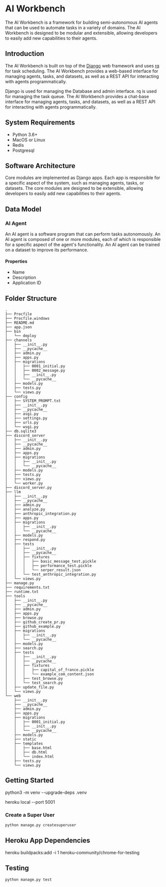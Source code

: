 # AI Workbench

The AI Workbench is a framework for building semi-autonomous AI agents that can be used to automate tasks in a variety of domains. The AI Workbench is designed to be modular and extensible, allowing developers to easily add new capabilities to their agents.

## Introduction

The AI Workbench is built on top of the [Django](https://www.djangoproject.com/) web framework and uses [rq](https://python-rq.org/) for task scheduling. The AI Workbench provides a web-based interface for managing agents, tasks, and datasets, as well as a REST API for interacting with agents programmatically.

Django is used for managing the Database and admin interface. rq is used for managing the task queue. The AI Workbench provides a chat-base interface for managing agents, tasks, and datasets, as well as a REST API for interacting with agents programmatically.

## System Requirements

- Python 3.6+
- MacOS or Linux
- Redis
- Postgresql

## Software Architecture

Core modules are implemented as Django apps. Each app is responsible for a specific aspect of the system, such as managing agents, tasks, or datasets. The core modules are designed to be extensible, allowing developers to easily add new capabilities to their agents.

## Data Model

### AI Agent

An AI agent is a software program that can perform tasks autonomously. An AI agent is composed of one or more modules, each of which is responsible for a specific aspect of the agent's functionality. An AI agent can be trained on a dataset to improve its performance.

#### Properties

- Name
- Description
- Application ID

## Folder Structure

```
.
├── Procfile
├── Procfile.windows
├── README.md
├── app.json
├── bin
│   └── deploy
├── channels
│   ├── __init__.py
│   ├── __pycache__
│   ├── admin.py
│   ├── apps.py
│   ├── migrations
│   │   ├── 0001_initial.py
│   │   ├── 0002_message.py
│   │   ├── __init__.py
│   │   └── __pycache__
│   ├── models.py
│   ├── tests.py
│   └── views.py
├── config
│   ├── SYSTEM_PROMPT.txt
│   ├── __init__.py
│   ├── __pycache__
│   ├── asgi.py
│   ├── settings.py
│   ├── urls.py
│   └── wsgi.py
├── db.sqlite3
├── discord_server
│   ├── __init__.py
│   ├── __pycache__
│   ├── admin.py
│   ├── apps.py
│   ├── migrations
│   │   ├── __init__.py
│   │   └── __pycache__
│   ├── models.py
│   ├── tests.py
│   ├── views.py
│   └── worker.py
├── discord_server.py
├── llm
│   ├── __init__.py
│   ├── __pycache__
│   ├── admin.py
│   ├── analyze.py
│   ├── anthropic_integration.py
│   ├── apps.py
│   ├── migrations
│   │   ├── __init__.py
│   │   └── __pycache__
│   ├── models.py
│   ├── respond.py
│   ├── tests
│   │   ├── __init__.py
│   │   ├── __pycache__
│   │   ├── fixtures
│   │   │   ├── basic_message_test.pickle
│   │   │   ├── performance_test.pickle
│   │   │   └── serper_result.json
│   │   └── test_anthropic_integration.py
│   └── views.py
├── manage.py
├── requirements.txt
├── runtime.txt
├── tools
│   ├── __init__.py
│   ├── __pycache__
│   ├── admin.py
│   ├── apps.py
│   ├── browse.py
│   ├── github_create_pr.py
│   ├── github_example.py
│   ├── migrations
│   │   ├── __init__.py
│   │   └── __pycache__
│   ├── models.py
│   ├── search.py
│   ├── tests
│   │   ├── __init__.py
│   │   ├── __pycache__
│   │   ├── fixtures
│   │   │   ├── capital_of_france.pickle
│   │   │   └── example_com_content.json
│   │   ├── test_browse.py
│   │   └── test_search.py
│   ├── update_file.py
│   └── views.py
└── web
    ├── __init__.py
    ├── __pycache__
    ├── admin.py
    ├── apps.py
    ├── migrations
    │   ├── 0001_initial.py
    │   ├── __init__.py
    │   └── __pycache__
    ├── models.py
    ├── static
    ├── templates
    │   ├── base.html
    │   ├── db.html
    │   └── index.html
    ├── tests.py
    └── views.py
```

## Getting Started

python3 -m venv --upgrade-deps .venv

heroku local --port 5001

### Create a Super User

```bash
python manage.py createsuperuser
```

## Heroku App Dependencies

heroku buildpacks:add -i 1 heroku-community/chrome-for-testing

## Testing

```
python manage.py test
```
